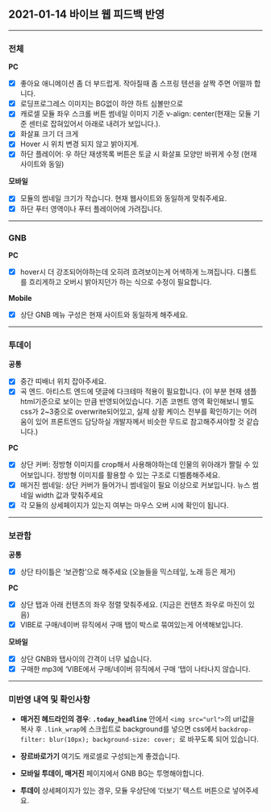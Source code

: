 ## 2021-01-14 바이브 웹 피드백 반영

---

### 전체

**PC**

- [x] 좋아요 애니메이션 좀 더 부드럽게. 작아질때 좀 스프링 텐션을 살짝 주면 어떨까 합니다.
- [x] 로딩프로그레스 이미지는 BG없이 하얀 하트 심볼만으로
- [x] 캐로셀 모듈 좌우 스크롤 버튼 썸네일 이미지 기준 v-align: center(현재는 모듈 기준 센터로 잡혀있어서 아래로 내려가 보입니다.).
- [x] 화살표 크기 더 크게
- [x] Hover 시 위치 변경 되지 않고 밝아지게.
- [x] 하단 플레이어: 우 하단 재생목록 버튼은  토글 시 화살표 모양만 바뀌게 수정 (현재 사이트와 동일)

**모바일**

- [x] 모듈의 썸네일 크기가 작습니다. 현재 웹사이트와 동일하게 맞춰주세요.
- [x] 하단 푸터 영역이나 푸터 플레이어에 가려집니다.

----------------------------------------------------
### GNB

**PC**
- [x] hover시 더 강조되어야하는데 오히려 흐려보이는게 어색하게 느껴집니다. 디폴트를 흐리게하고 오버시 밝아지던가 하는 식으로 수정이 필요합니다.

**Mobile**

- [x] 상단 GNB 메뉴 구성은 현재 사이트와 동일하게 해주세요.

----------------------------------------------------
### 투데이

**공통**

- [x] 중간 띠배너 위치 잡아주세요.
- [x] 곡 엔드. 아티스트 엔드에 댓글에 다크테마 적용이 필요합니다. (이 부분 현재 샘플 html기준으로 보이는 만큼 반영되어있습니다. 기존 코멘트 영역 확인해보니 별도 css가 2~3중으로 overwrite되어있고, 실제 상황 케이스 전부를 확인하기는 어려움이 있어 프론트엔드 담당하실 개발자께서 비슷한 무드로 참고해주셔야할 것 같습니다.)

**PC**

- [x] 상단 커버: 정방형 이미지를 crop해서 사용해야하는데 인물의 위아래가 짤릴 수 있어보입니다. 정방형 이미지를 활용할 수 있는 구조로 디벨롭해주세요.
- [x] 매거진 썸네일: 상단 커버가 들어가니 썸네일이 필요 이상으로 커보입니다. 뉴스 썸네일 width 값과 맞춰주세요
- [x] 각 모듈의 상세페이지가 있는지 여부는 마우스 오버 시에 확인이 됩니다.

---

### 보관함

**공통**

- [x] 상단 타이틀은 ‘보관함’으로 해주세요 (오늘들을 믹스테잎, 노래 등은 제거)

**PC**

- [x] 상단 탭과 아래 컨텐츠의 좌우 정렬 맞춰주세요. (지금은 컨텐츠 좌우로 마진이 있음)
- [x] VIBE로 구매/네이버 뮤직에서 구매 탭이 박스로 묶여있는게 어색해보입니다.

**모바일**

- [x] 상단 GNB와 탭사이의 간격이 너무 넓습니다.
- [x] 구매한 mp3에 ‘VIBE에서 구매/네이버 뮤직에서 구매 ‘탭이 나타나지 않습니다.

---

### 미반영 내역 및 확인사항

- **매거진 헤드라인의 경우**: **`.today_headline`** 안에서 `<img src="url">`의 url값을 복사 후 `.link_wrap`에 스크립트로 background를 넣으면 css에서 `backdrop-filter: blur(10px); background-size: cover; `로 바꾸도록 되어 있습니다.

- **장르바로가기** 여기도 캐로셀로 구성되는게 좋겠습니다.
- **모바일 투데이, 매거진** 페이지에서 GNB BG는 투명해야합니다.

[^미반영 사유]: 기존 작성 스크립트와 css, 조건 class 등의 중첩으로 페이지마다 조건이 상이하여 구현하는데 번거롭거나 상정이 불가합니다. css는 적용이 되어있기때문에 해당 모듈에 맞춰서 스크립트 작동과 케이스별 class를 제어해주면 됩니다. 그 외 계산하거나 샘플 구현에 어려움이 없는 다른 경우들은 반영되어 있습니다.

- **투데이** 상세페이지가 있는 경우, 모듈 우상단에 ‘더보기’ 텍스트 버튼으로 넣어주세요.

[^확인사항]: 마크업만 변경하면 될 일이나, html변경은 하지 않는 선에서 구현하는 룰이 있었기 때문에 css의 가상 element 생성 방법으로 구현되어 있습니다. 따라서 특정 상황이나 디자인 수정에 제약이 있을 수 있습니다.
